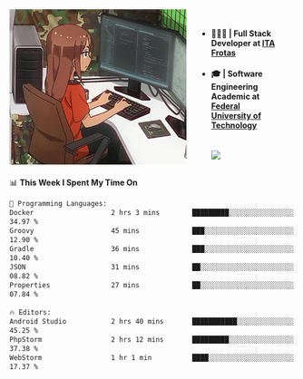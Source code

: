 
<body >
  <div style="display: flex; width: auto; margin-right: 30px ">
    <img align="right" width="312" height="274" style="padding-right:20px; " src="assets/umiko.gif" alt="Computer man" />
    <ul style="flex: 1;">
      <li><h4>🧑🏽‍💻 | Full Stack Developer at <a href="https://itafrotas.com//">ITA Frotas</a></h4></li>
      <li><h4>🎓 | Software Engineering Academic at <a href="http://www.utfpr.edu.br/">Federal University of Technology</a></h4></li>
      <br/>
      <a href="https://skillicons.dev">
        <img src="https://skillicons.dev/icons?i=ts,react,nodejs,go,swift,js,adonis,postgres,c,heroku,gradle,firebase,flutter,docker,aws,java,redis,kubernetes&theme=light&&perline=6 " />
      </a>
    </ul>  
    <br/>
  </div>
</body>


<!--START_SECTION:waka-->
📊 **This Week I Spent My Time On** 

```text
💬 Programming Languages: 
Docker                   2 hrs 3 mins        █████████░░░░░░░░░░░░░░░░   34.97 % 
Groovy                   45 mins             ███░░░░░░░░░░░░░░░░░░░░░░   12.90 % 
Gradle                   36 mins             ███░░░░░░░░░░░░░░░░░░░░░░   10.40 % 
JSON                     31 mins             ██░░░░░░░░░░░░░░░░░░░░░░░   08.82 % 
Properties               27 mins             ██░░░░░░░░░░░░░░░░░░░░░░░   07.84 % 

🔥 Editors: 
Android Studio           2 hrs 40 mins       ███████████░░░░░░░░░░░░░░   45.25 % 
PhpStorm                 2 hrs 12 mins       █████████░░░░░░░░░░░░░░░░   37.38 % 
WebStorm                 1 hr 1 min          ████░░░░░░░░░░░░░░░░░░░░░   17.37 % 
```


<!--END_SECTION:waka-->

<!--
**danielr0d/danielr0d** is a ✨ _special_ ✨ repository because its `README.md` (this file) appears on your GitHub profile.

Here are some ideas to get you started:

- 🔭 I’m currently working on ...
- 🌱 I’m currently learning ...
- 👯 I’m looking to collaborate on ...
- 🤔 I’m looking for help with ...
- 💬 Ask me about ...
- 📫 How to reach me: ...
- 😄 Pronouns: ...
- ⚡ Fun fact: ...
-->

